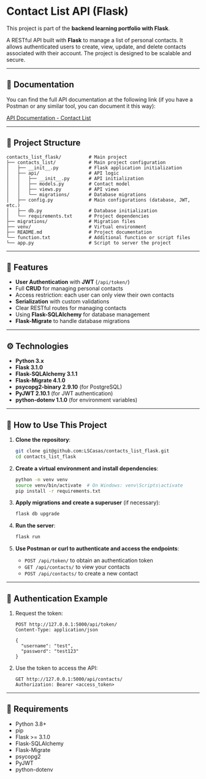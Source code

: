 # Contact List API (Flask)

This project is part of the **backend learning portfolio with Flask**.

A RESTful API built with **Flask** to manage a list of personal contacts. It allows authenticated users to create, view, update, and delete contacts associated with their account. The project is designed to be scalable and secure.

---

## 📁 Documentation

You can find the full API documentation at the following link (if you have a Postman or any similar tool, you can document it this way):

[API Documentation - Contact List](https://documenter.getpostman.com/view/36791092/2sB2izDYVn)

---

## 📁 Project Structure

```
contacts_list_flask/          # Main project
├── contacts_list/            # Main project configuration
│   ├── __init__.py           # Flask application initialization
│   ├── api/                  # API logic
│   │   ├── __init__.py       # API initialization
│   │   ├── models.py         # Contact model
│   │   ├── views.py          # API views
│   │   └── migrations/       # Database migrations
│   ├── config.py             # Main configurations (database, JWT, etc.)
│   ├── db.py                 # Database initialization
│   └── requirements.txt      # Project dependencies
├── migrations/               # Migration files
├── venv/                     # Virtual environment
├── README.md                 # Project documentation
└── function.txt              # Additional function or script files
└── app.py                    # Script to server the project
```

---

## 🔐 Features

- **User Authentication** with **JWT** (`/api/token/`)
- Full **CRUD** for managing personal contacts
- Access restriction: each user can only view their own contacts
- **Serialization** with custom validations
- Clear RESTful routes for managing contacts
- Using **Flask-SQLAlchemy** for database management
- **Flask-Migrate** to handle database migrations

---

## ⚙️ Technologies

- **Python 3.x**
- **Flask 3.1.0**
- **Flask-SQLAlchemy 3.1.1**
- **Flask-Migrate 4.1.0**
- **psycopg2-binary 2.9.10** (for PostgreSQL)
- **PyJWT 2.10.1** (for JWT authentication)
- **python-dotenv 1.1.0** (for environment variables)

---

## 🚀 How to Use This Project

1. **Clone the repository**:

   ```bash
   git clone git@github.com:LSCasas/contacts_list_flask.git
   cd contacts_list_flask
   ```

2. **Create a virtual environment and install dependencies**:

   ```bash
   python -m venv venv
   source venv/bin/activate  # On Windows: venv\Scripts\activate
   pip install -r requirements.txt
   ```

3. **Apply migrations and create a superuser** (if necessary):

   ```bash
   flask db upgrade
   ```

4. **Run the server**:

   ```bash
   flask run
   ```

5. **Use Postman or curl to authenticate and access the endpoints**:

   - `POST /api/token/` to obtain an authentication token
   - `GET /api/contacts/` to view your contacts
   - `POST /api/contacts/` to create a new contact

---

## 🧪 Authentication Example

1. Request the token:

   ```
   POST http://127.0.0.1:5000/api/token/
   Content-Type: application/json

   {
     "username": "test",
     "password": "test123"
   }
   ```

2. Use the token to access the API:

   ```
   GET http://127.0.0.1:5000/api/contacts/
   Authorization: Bearer <access_token>
   ```

---

## 📌 Requirements

- Python 3.8+
- pip
- Flask >= 3.1.0
- Flask-SQLAlchemy
- Flask-Migrate
- psycopg2
- PyJWT
- python-dotenv
